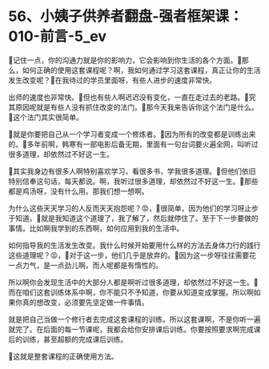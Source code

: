 # 56、小姨子供养者翻盘-强者框架课：010-前言-5_ev

🎼记住一点，你的沟通力就是你的影响力，它会影响到你生活的各个方面。🎼那么，如何正确的使用这套课程呢？啊，我如何通过学习这套课程，真正让你的生活发生改变呢？🎼在我待过的学员里面呀，有些人进步的速度非常快。

出师的速度也非常快。🎼但也有些人啊迟迟没有变化，一直在走过去的老路。🎼究其原因呢就是有些人没有抓住改变的法门。🎼那今天我来告诉你这个法门是什么。🎼这个法门其实很简单。

🎼就是你要把自己从一个学习者变成一个修炼者。🎼因为所有的改变都是训练出来的。🎼多年前啊，韩寒有一部电影后备无期，里面有一句台词要火遍全网，叫听过很多道理，却依然过不好这一生。

🎼其实我身边有很多人啊特别喜欢学习，看很多书，学我很多道理。🎼但他们依旧特别信奉这句话，每天都说。啊，我听过很多道理，却依然过不好这一生。🎼那些都是鸡汤呀，没有什么用。那我们想一想啊。

为什么这些天天学习的人反而天天抱怨呢？😡，🎼很简单，因为他们的学习呀止步于知道。🎼就是我知道这个道理了，我了解了，然后就停住了。至于下一步要做的事情。比如啊我学到的东西啊，如何应用到我的生活中。

如何指导我的生活发生改变。我什么时候开始要用什么样的方法去身体力行的践行这些道理呢？😡，🎼对于这一步，他们几乎是放弃的。🎼因为这一步呀往往需要花一点力气，是一点劲儿啊，而人呢都是有惰性的。

所以啊你会发现生活中的大部分人都是啊听过很多道理，却依然过不好这一生。🎼而在咱们这套训练体系中啊，你不能只不予知道，你要从知道变成掌握。所以啊如果你真的想改变，必须要先坚定做一件事情。

就是把自己当做一个修行者去完成这套课程的训练。所以这套课啊，不是你听一遍就完了。在后面的每一节课呢，我都会给你安排课后训练。你要按照要求啊完成课后的训练，甚至超额的完成课后训练。

🎼这就是整套课程的正确使用方法。